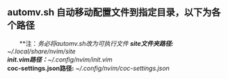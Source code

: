 ## automv.sh 自动移动配置文件到指定目录，以下为各个路径
&emsp;&emsp;**注：**务必将automv.sh改为可执行文件
**site文件夹路径:** *~/.local/share/nvim/site* </br>
**init.vim路径：***~/.config/nvim/init.vim* </br>
**coc-settings.json路径:** *~/.config/nvim/coc-settings.json* </br>

